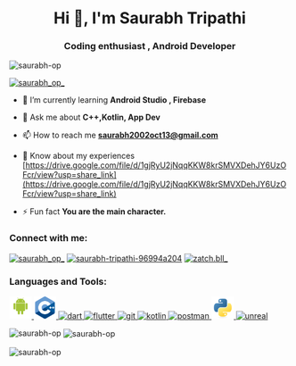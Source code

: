<h1 align="center">Hi 👋, I'm Saurabh Tripathi</h1>
<h3 align="center">Coding enthusiast , Android Developer</h3>

<p align="left"> <img src="https://komarev.com/ghpvc/?username=saurabh-op&label=Profile%20views&color=0e75b6&style=flat" alt="saurabh-op" /> </p>

<p align="left"> <a href="https://twitter.com/saurabh_op_" target="blank"><img src="https://img.shields.io/twitter/follow/saurabh_op_?logo=twitter&style=for-the-badge" alt="saurabh_op_" /></a> </p>

- 🌱 I’m currently learning **Android Studio , Firebase**

- 💬 Ask me about **C++,Kotlin, App Dev**

- 📫 How to reach me **saurabh2002oct13@gmail.com**

- 📄 Know about my experiences [https://drive.google.com/file/d/1gjRyU2jNqqKKW8krSMVXDehJY6UzOFcr/view?usp=share_link](https://drive.google.com/file/d/1gjRyU2jNqqKKW8krSMVXDehJY6UzOFcr/view?usp=share_link)

- ⚡ Fun fact **You are the main character.**

<h3 align="left">Connect with me:</h3>
<p align="left">
<a href="https://twitter.com/saurabh_op_" target="blank"><img align="center" src="https://raw.githubusercontent.com/rahuldkjain/github-profile-readme-generator/master/src/images/icons/Social/twitter.svg" alt="saurabh_op_" height="30" width="40" /></a>
<a href="https://linkedin.com/in/saurabh-tripathi-96994a204" target="blank"><img align="center" src="https://raw.githubusercontent.com/rahuldkjain/github-profile-readme-generator/master/src/images/icons/Social/linked-in-alt.svg" alt="saurabh-tripathi-96994a204" height="30" width="40" /></a>
<a href="https://instagram.com/zatch.bll_" target="blank"><img align="center" src="https://raw.githubusercontent.com/rahuldkjain/github-profile-readme-generator/master/src/images/icons/Social/instagram.svg" alt="zatch.bll_" height="30" width="40" /></a>
</p>

<h3 align="left">Languages and Tools:</h3>
<p align="left"> <a href="https://developer.android.com" target="_blank" rel="noreferrer"> <img src="https://raw.githubusercontent.com/devicons/devicon/master/icons/android/android-original-wordmark.svg" alt="android" width="40" height="40"/> </a> <a href="https://www.w3schools.com/cpp/" target="_blank" rel="noreferrer"> <img src="https://raw.githubusercontent.com/devicons/devicon/master/icons/cplusplus/cplusplus-original.svg" alt="cplusplus" width="40" height="40"/> </a> <a href="https://dart.dev" target="_blank" rel="noreferrer"> <img src="https://www.vectorlogo.zone/logos/dartlang/dartlang-icon.svg" alt="dart" width="40" height="40"/> </a> <a href="https://flutter.dev" target="_blank" rel="noreferrer"> <img src="https://www.vectorlogo.zone/logos/flutterio/flutterio-icon.svg" alt="flutter" width="40" height="40"/> </a> <a href="https://git-scm.com/" target="_blank" rel="noreferrer"> <img src="https://www.vectorlogo.zone/logos/git-scm/git-scm-icon.svg" alt="git" width="40" height="40"/> </a> <a href="https://kotlinlang.org" target="_blank" rel="noreferrer"> <img src="https://www.vectorlogo.zone/logos/kotlinlang/kotlinlang-icon.svg" alt="kotlin" width="40" height="40"/> </a> <a href="https://postman.com" target="_blank" rel="noreferrer"> <img src="https://www.vectorlogo.zone/logos/getpostman/getpostman-icon.svg" alt="postman" width="40" height="40"/> </a> <a href="https://www.python.org" target="_blank" rel="noreferrer"> <img src="https://raw.githubusercontent.com/devicons/devicon/master/icons/python/python-original.svg" alt="python" width="40" height="40"/> </a> <a href="https://unrealengine.com/" target="_blank" rel="noreferrer"> <img src="https://raw.githubusercontent.com/kenangundogan/fontisto/036b7eca71aab1bef8e6a0518f7329f13ed62f6b/icons/svg/brand/unreal-engine.svg" alt="unreal" width="40" height="40"/> </a> </p>

<p><img align="left" src="https://github-readme-stats.vercel.app/api/top-langs?username=saurabh-op&show_icons=true&locale=en&layout=compact" alt="saurabh-op" /></p>

<p>&nbsp;<img align="center" src="https://github-readme-stats.vercel.app/api?username=saurabh-op&show_icons=true&locale=en" alt="saurabh-op" /></p>

<p><img align="center" src="https://github-readme-streak-stats.herokuapp.com/?user=saurabh-op&" alt="saurabh-op" /></p>
